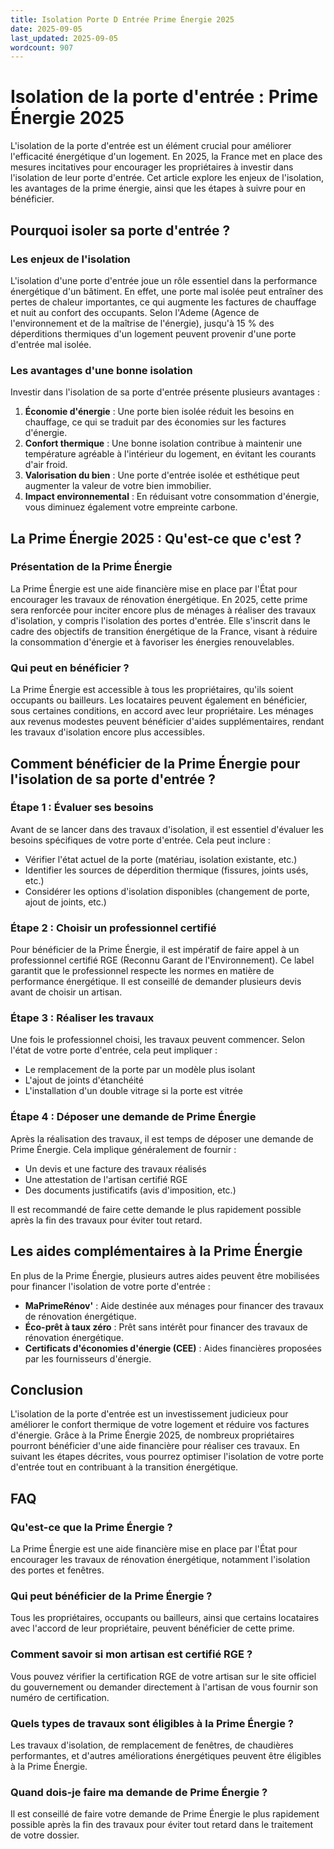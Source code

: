```yaml
---
title: Isolation Porte D Entrée Prime Énergie 2025
date: 2025-09-05
last_updated: 2025-09-05
wordcount: 907
---
```


# Isolation de la porte d'entrée : Prime Énergie 2025

L'isolation de la porte d'entrée est un élément crucial pour améliorer l'efficacité énergétique d'un logement. En 2025, la France met en place des mesures incitatives pour encourager les propriétaires à investir dans l'isolation de leur porte d'entrée. Cet article explore les enjeux de l'isolation, les avantages de la prime énergie, ainsi que les étapes à suivre pour en bénéficier.

## Pourquoi isoler sa porte d'entrée ?

### Les enjeux de l'isolation

L'isolation d'une porte d'entrée joue un rôle essentiel dans la performance énergétique d'un bâtiment. En effet, une porte mal isolée peut entraîner des pertes de chaleur importantes, ce qui augmente les factures de chauffage et nuit au confort des occupants. Selon l'Ademe (Agence de l'environnement et de la maîtrise de l'énergie), jusqu'à 15 % des déperditions thermiques d'un logement peuvent provenir d'une porte d'entrée mal isolée.

### Les avantages d'une bonne isolation

Investir dans l'isolation de sa porte d'entrée présente plusieurs avantages :

1. **Économie d'énergie** : Une porte bien isolée réduit les besoins en chauffage, ce qui se traduit par des économies sur les factures d'énergie.
2. **Confort thermique** : Une bonne isolation contribue à maintenir une température agréable à l'intérieur du logement, en évitant les courants d'air froid.
3. **Valorisation du bien** : Une porte d'entrée isolée et esthétique peut augmenter la valeur de votre bien immobilier.
4. **Impact environnemental** : En réduisant votre consommation d'énergie, vous diminuez également votre empreinte carbone.

## La Prime Énergie 2025 : Qu'est-ce que c'est ?

### Présentation de la Prime Énergie

La Prime Énergie est une aide financière mise en place par l'État pour encourager les travaux de rénovation énergétique. En 2025, cette prime sera renforcée pour inciter encore plus de ménages à réaliser des travaux d'isolation, y compris l'isolation des portes d'entrée. Elle s'inscrit dans le cadre des objectifs de transition énergétique de la France, visant à réduire la consommation d'énergie et à favoriser les énergies renouvelables.

### Qui peut en bénéficier ?

La Prime Énergie est accessible à tous les propriétaires, qu'ils soient occupants ou bailleurs. Les locataires peuvent également en bénéficier, sous certaines conditions, en accord avec leur propriétaire. Les ménages aux revenus modestes peuvent bénéficier d'aides supplémentaires, rendant les travaux d'isolation encore plus accessibles.

## Comment bénéficier de la Prime Énergie pour l'isolation de sa porte d'entrée ?

### Étape 1 : Évaluer ses besoins

Avant de se lancer dans des travaux d'isolation, il est essentiel d'évaluer les besoins spécifiques de votre porte d'entrée. Cela peut inclure :

- Vérifier l'état actuel de la porte (matériau, isolation existante, etc.)
- Identifier les sources de déperdition thermique (fissures, joints usés, etc.)
- Considérer les options d'isolation disponibles (changement de porte, ajout de joints, etc.)

### Étape 2 : Choisir un professionnel certifié

Pour bénéficier de la Prime Énergie, il est impératif de faire appel à un professionnel certifié RGE (Reconnu Garant de l'Environnement). Ce label garantit que le professionnel respecte les normes en matière de performance énergétique. Il est conseillé de demander plusieurs devis avant de choisir un artisan.

### Étape 3 : Réaliser les travaux

Une fois le professionnel choisi, les travaux peuvent commencer. Selon l'état de votre porte d'entrée, cela peut impliquer :

- Le remplacement de la porte par un modèle plus isolant
- L'ajout de joints d'étanchéité
- L'installation d'un double vitrage si la porte est vitrée

### Étape 4 : Déposer une demande de Prime Énergie

Après la réalisation des travaux, il est temps de déposer une demande de Prime Énergie. Cela implique généralement de fournir :

- Un devis et une facture des travaux réalisés
- Une attestation de l'artisan certifié RGE
- Des documents justificatifs (avis d'imposition, etc.)

Il est recommandé de faire cette demande le plus rapidement possible après la fin des travaux pour éviter tout retard.

## Les aides complémentaires à la Prime Énergie

En plus de la Prime Énergie, plusieurs autres aides peuvent être mobilisées pour financer l'isolation de votre porte d'entrée :

- **MaPrimeRénov'** : Aide destinée aux ménages pour financer des travaux de rénovation énergétique.
- **Éco-prêt à taux zéro** : Prêt sans intérêt pour financer des travaux de rénovation énergétique.
- **Certificats d'économies d'énergie (CEE)** : Aides financières proposées par les fournisseurs d'énergie.

## Conclusion

L'isolation de la porte d'entrée est un investissement judicieux pour améliorer le confort thermique de votre logement et réduire vos factures d'énergie. Grâce à la Prime Énergie 2025, de nombreux propriétaires pourront bénéficier d'une aide financière pour réaliser ces travaux. En suivant les étapes décrites, vous pourrez optimiser l'isolation de votre porte d'entrée tout en contribuant à la transition énergétique.

## FAQ

### Qu'est-ce que la Prime Énergie ?

La Prime Énergie est une aide financière mise en place par l'État pour encourager les travaux de rénovation énergétique, notamment l'isolation des portes et fenêtres.

### Qui peut bénéficier de la Prime Énergie ?

Tous les propriétaires, occupants ou bailleurs, ainsi que certains locataires avec l'accord de leur propriétaire, peuvent bénéficier de cette prime.

### Comment savoir si mon artisan est certifié RGE ?

Vous pouvez vérifier la certification RGE de votre artisan sur le site officiel du gouvernement ou demander directement à l'artisan de vous fournir son numéro de certification.

### Quels types de travaux sont éligibles à la Prime Énergie ?

Les travaux d'isolation, de remplacement de fenêtres, de chaudières performantes, et d'autres améliorations énergétiques peuvent être éligibles à la Prime Énergie.

### Quand dois-je faire ma demande de Prime Énergie ?

Il est conseillé de faire votre demande de Prime Énergie le plus rapidement possible après la fin des travaux pour éviter tout retard dans le traitement de votre dossier.